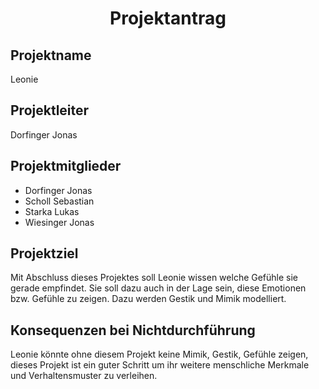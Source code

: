 # <center>Projektantrag</center>

## Projektname

Leonie

## Projektleiter

Dorfinger Jonas

## Projektmitglieder

- Dorfinger Jonas
- Scholl Sebastian
- Starka Lukas
- Wiesinger Jonas

## Projektziel

Mit Abschluss dieses Projektes soll Leonie wissen welche Gefühle sie gerade empfindet. Sie soll dazu auch in der Lage sein, diese Emotionen bzw. Gefühle zu zeigen.  Dazu werden Gestik und Mimik modelliert.

## Konsequenzen bei Nichtdurchführung

Leonie könnte ohne diesem Projekt keine Mimik, Gestik, Gefühle zeigen, dieses Projekt ist ein guter Schritt um ihr weitere menschliche Merkmale und Verhaltensmuster zu verleihen.

